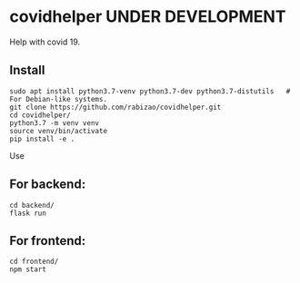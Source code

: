 # covidhelper **UNDER DEVELOPMENT**
Help with covid 19.

Install
-------

    sudo apt install python3.7-venv python3.7-dev python3.7-distutils   # For Debian-like systems.
    git clone https://github.com/rabizao/covidhelper.git
    cd covidhelper/
    python3.7 -m venv venv
    source venv/bin/activate
    pip install -e .

Use

For backend:
---
    cd backend/
    flask run


For frontend:
---
    cd frontend/
    npm start

    
